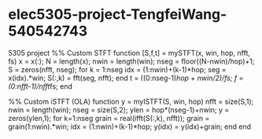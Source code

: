 # elec5305-project-TengfeiWang-540542743
5305 project
%% Custom STFT
function [S,f,t] = mySTFT(x, win, hop, nfft, fs)
    x = x(:);
    N = length(x);
    nwin = length(win);
    nseg = floor((N-nwin)/hop)+1;
    S = zeros(nfft, nseg);
    for k = 1:nseg
        idx = (1:nwin)+(k-1)*hop;
        seg = x(idx).*win;
        S(:,k) = fft(seg, nfft);
    end
    t = ((0:nseg-1)*hop + nwin/2)/fs;
    f = (0:nfft-1)/nfft*fs;
end

%% Custom iSTFT (OLA)
function y = myISTFT(S, win, hop)
    nfft = size(S,1);
    nwin = length(win);
    nseg = size(S,2);
    ylen = hop*(nseg-1)+nwin;
    y = zeros(ylen,1);
    for k=1:nseg
        grain = real(ifft(S(:,k), nfft));
        grain = grain(1:nwin).*win;
        idx = (1:nwin)+(k-1)*hop;
        y(idx) = y(idx)+grain;
    end
end
